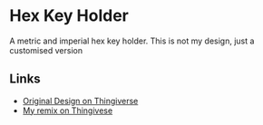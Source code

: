 # Hex Key Holder

A metric and imperial hex key holder.
This is not my design, just a customised version

## Links

- [Original Design on Thingiverse](https://www.thingiverse.com/thing:2988075)
- [My remix on Thingivese](https://www.thingiverse.com/make:593427)
